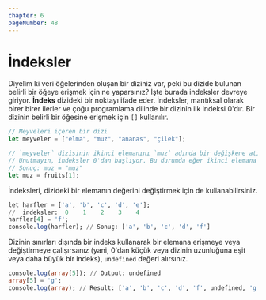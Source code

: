 ```yaml
---
chapter: 6
pageNumber: 48  
---
```


# İndeksler

Diyelim ki veri öğelerinden oluşan bir diziniz var, peki bu dizide bulunan belirli bir öğeye erişmek için ne yaparsınız? İşte burada indeksler devreye giriyor. **İndeks** dizideki bir noktayı ifade eder. İndeksler, mantıksal olarak birer birer ilerler ve çoğu programlama dilinde bir dizinin ilk indeksi 0'dır. Bir dizinin belirli bir öğesine erişmek için `[]` kullanılır.

```javascript
// Meyveleri içeren bir dizi
let meyveler = ["elma", "muz", "ananas", "çilek"];

// `meyveler` dizisinin ikinci elemanını `muz` adında bir değişkene atıyoruz.
// Unutmayın, indeksler 0'dan başlıyor. Bu durumda eğer ikinci elemana yani muza erişmek istiyorsak 1. indeksi seçmeliyiz.
// Sonuç: muz = "muz"
let muz = fruits[1];
```

İndeksleri, dizideki bir elemanın değerini değiştirmek için de kullanabilirsiniz.

```sql
let harfler = ['a', 'b', 'c', 'd', 'e'];
//  indeksler:  0    1    2    3    4
harfler[4] = 'f';
console.log(harfler); // Sonuç: ['a', 'b', 'c', 'd', 'f']
```

Dizinin sınırları dışında bir indeks kullanarak bir elemana erişmeye veya değiştirmeye çalışırsanız (yani, 0'dan küçük veya dizinin uzunluğuna eşit veya daha büyük bir indeks), `undefined` değeri alırsınız.

```sql
console.log(array[5]); // Output: undefined
array[5] = 'g';
console.log(array); // Result: ['a', 'b', 'c', 'd', 'f', undefined, 'g']
```
